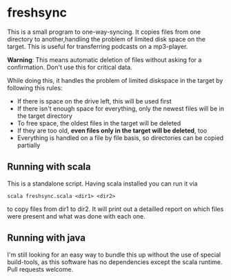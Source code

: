 freshsync
=========

This is a small program to one-way-syncing.
It copies files from one directory to another,handling the problem of limited disk space on the target.
This is useful for transferring podcasts on a mp3-player.

__Warning__: This means automatic deletion of files without asking for a confirmation. Don't use this for critical data.


While doing this, it handles the problem of limited diskspace in the target by following this rules:

* If there is space on the drive left, this will be used first
* If there isn't enough space for everything, only the newest files will be in the target directory
* To free space, the oldest files in the target will be deleted
* If they are too old, __even files only in the target will be deleted__, too
* Everything is handled on a file by file basis, so directories can be copied partially

Running with scala
------------------

This is a standalone script. Having scala installed you can run it via

    scala freshsync.scala <dir1> <dir2>
    
to copy files from dir1 to dir2. It will print out a detailled report on which files were present and what was done with each one.

Running with java
-----------------

I'm still looking for an easy way to bundle this up without the use of special build-tools, as this software has no dependencies except the scala runtime. Pull requests welcome.
